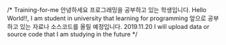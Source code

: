/* Training-for-me
안녕하세요 프로그래밍을 공부하고 있는 학생입니다.
Hello World!!, I am student in university that learning for programming
앞으로 공부하고 있는 자료나 소스코드를 올릴 예정입니다. 2019.11.20
I will upload data or source code that I am studying in the future */
